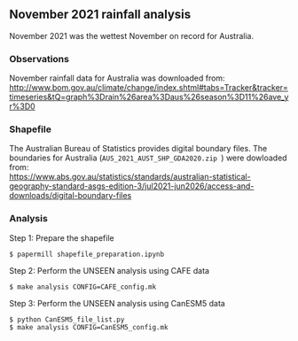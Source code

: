 ## November 2021 rainfall analysis

November 2021 was the wettest November on record for Australia.

### Observations

November rainfall data for Australia was downloaded from:  
http://www.bom.gov.au/climate/change/index.shtml#tabs=Tracker&tracker=timeseries&tQ=graph%3Drain%26area%3Daus%26season%3D11%26ave_yr%3D0

### Shapefile

The Australian Bureau of Statistics provides digital boundary files.
The boundaries for Australia (`AUS_2021_AUST_SHP_GDA2020.zip `)
were dowloaded from:  
https://www.abs.gov.au/statistics/standards/australian-statistical-geography-standard-asgs-edition-3/jul2021-jun2026/access-and-downloads/digital-boundary-files

### Analysis

Step 1: Prepare the shapefile

```
$ papermill shapefile_preparation.ipynb
```

Step 2: Perform the UNSEEN analysis using CAFE data
```
$ make analysis CONFIG=CAFE_config.mk
```

Step 3: Perform the UNSEEN analysis using CanESM5 data

```
$ python CanESM5_file_list.py
$ make analysis CONFIG=CanESM5_config.mk
```


